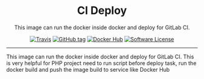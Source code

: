 <p align="center">
  <h1 align="center">CI Deploy</h1>
  <p align="center">This image can run the docker inside docker and deploy for GitLab CI.</p>
  <p align="center">
    <a href="https://travis-ci.com/nguyentodo/ci-deploy"><img alt="Travis" src="https://img.shields.io/travis/com/nguyentodo/ci-deploy?style=flat-square"></a>
    <a href="https://github.com/nguyentodo/ci-deploy/releases"><img alt="GitHub tag" src="https://img.shields.io/github/v/tag/nguyentodo/ci-deploy?style=flat-square"></a>
    <a href="https://hub.docker.com/r/nguyentodo/ci-deploy"><img alt="Docker Hub" src="https://img.shields.io/microbadger/image-size/nguyentodo/ci-deploy?style=flat-square"></a>
    <a href="https://github.com/nguyentodo/ci-deploy/blob/master/LICENSE"><img alt="Software License" src="https://img.shields.io/badge/license-MIT-brightgreen.svg?style=flat-square"></a>
  </p>
</p>

---

This image can run the docker inside docker and deploy for GitLab CI. This is very helpful for PHP project need to run script before deploy task, run the docker build and push the image build to service like Docker Hub
